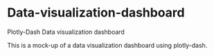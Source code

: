 # Data-visualization-dashboard
Plotly-Dash Data visualization dashboard

This is a mock-up of a data visualization dashboard using plotly-dash.